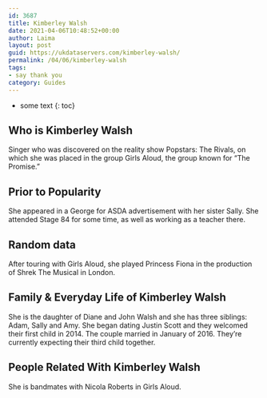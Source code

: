 ```yaml
---
id: 3687
title: Kimberley Walsh
date: 2021-04-06T10:48:52+00:00
author: Laima
layout: post
guid: https://ukdataservers.com/kimberley-walsh/
permalink: /04/06/kimberley-walsh
tags:
- say thank you
category: Guides
---
```


* some text
{: toc}


## Who is Kimberley Walsh
                  
                  
                  
Singer who was discovered on the reality show Popstars: The Rivals, on which she was placed in the group Girls Aloud, the group known for &#8220;The Promise.&#8221; 
                  
              
            
              
            
                
                
                
## Prior to Popularity
                  
                  
                  
She appeared in a George for ASDA advertisement with her sister Sally. She attended Stage 84 for some time, as well as working as a teacher there. 
                  
              
            
              
            
                
                
                
## Random data
                  
                  
                  
After touring with Girls Aloud, she played Princess Fiona in the production of Shrek The Musical in London. 
                  
              
            
              
            
                
                
                
## Family & Everyday Life of Kimberley Walsh
                  
                  
                  
She is the daughter of Diane and John Walsh and she has three siblings: Adam, Sally and Amy. She began dating Justin Scott and they welcomed their first child in 2014. The couple married in January of 2016. They&#8217;re currently expecting their third child together.
                  
              
            
              
            
                
                
                
## People Related With Kimberley Walsh
                  
                  
                  
She is bandmates with Nicola Roberts in Girls Aloud. 
                  
              
            
              
            
                
              
            
              
              
            
            
              
            
          
          
          